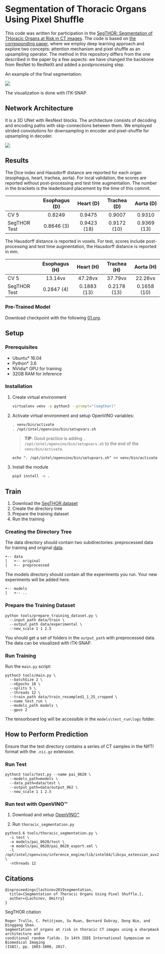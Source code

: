# Segmentation of Thoracic Organs Using Pixel Shuffle

This code was written for participation in the [SegTHOR: Segmentation of THoracic Organs at Risk in CT images](https://competitions.codalab.org/competitions/21145).
The code is based on [the corresponding paper](http://ceur-ws.org/Vol-2349/SegTHOR2019_paper_10.pdf), where we employ deep learning approach and explore two concepts: attention mechanism and pixel shuffle as an upsampling  operator. The method in this repository differs from the one described in the paper by a few aspects: we have changed the backbone from ResNet to ResNeXt and added a postprocessing step.

An example of the final segmentation:  

![](media/3dvis.png)

The visualization is done with ITK-SNAP.


## Network Architecture

It is a 3D UNet with ResNext blocks. The architecture consists of decoding and encoding paths with skip-connections
between them. We employed strided convolutions for downsampling in encoder and pixel-shuffle for upsampling in decoder.  

![](media/3d_pix_shuffle.png)


## Results

The Dice index and Hausdorff distance are reported for each organ (esophagus, heart, trachea, aorta). For local
validation, the scores are reported without post-processing and test time augmentation. The number in the brackets is the
leaderboard placement by the time of this commit.

|              | Esophagus (D) | Heart (D)   | Trachea (D) | Aorta (D)   |
| :----------- | :-----------: | :---------: | :---------: | :---------: |
| CV 5         | 0.8249        | 0.9475      | 0.9007      | 0.9310      |
| SegTHOR Test | 0.8646 (3)    | 0.9423 (18) | 0.9172 (10) | 0.9369 (13) |

The Hausdorff distance is reported in voxels. For test, scores include post-processing and test time augmentation, the
Hausdorff distance is reported in mm.

|              | Esophagus (H) | Heart (H)   | Trachea (H) | Aorta (H)   |
| :----------- | :-----------: | :---------: | :---------: | :---------: |
| CV 5         | 13.14vx       | 47.28vx     | 37.79vx     | 22.26vx     |
| SegTHOR Test | 0.2847 (4)    | 0.1883 (13) | 0.2178 (13) | 0.1658 (10) |


### Pre-Trained Model
Download checkpoint with the following
[01.org](https://download.01.org/opencv/openvino_training_extensions/models/segthor/segthor_0620_best_model.pth).

## Setup

### Prerequisites

* Ubuntu\* 16.04
* Python\* 3.6
* NVidia\* GPU for training
* 32GB RAM for inference


### Installation

1. Create virtual environment
    ```bash
    virtualenv venv -p python3 --prompt="(segthor)"
    ```

2. Activate virtual environment and setup OpenVINO variables:
    ```bash
    . venv/bin/activate
    . /opt/intel/openvino/bin/setupvars.sh
    ```

    >**TIP**: Good practice is adding `. /opt/intel/openvino/bin/setupvars.sh` to the end of the `venv/bin/activate`.

    ```
    echo ". /opt/intel/openvino/bin/setupvars.sh" >> venv/bin/activate
    ```

3. Install the module
    ```bash
    pip3 install -e .
    ```

## Train
1. Download the [SegTHOR dataset](https://competitions.codalab.org/competitions/21012#participate)
2. Create the directory tree
3. Prepare the training dataset
4. Run the training

### Creating the Directory Tree

The data directory should contain two subdirectories: preprocessed data for training and original
[data](https://competitions.codalab.org/competitions/21012#participate).

```
+-- data
|   +-- original
|   +-- preprocessed
```

The models directory should contain all the experiments you run. Your new experiments will be added here.

```
+-- models
|   +-- ..
```

### Prepare the Training Dataset

```
python tools/prepare_training_dataset.py \
  --input_path data/train \
  --output_path data/experimental \
  --new_scale 1 1 2.5
```

You should get a set of folders in the `output_path` with preprocessed data. The data can be visualized with ITK-SNAP.

### Run Training

Run the `main.py` script:

```
python3 tools/main.py \
  --batchSize 2 \
  --nEpochs 10 \
  --splits 5 \
  --threads 12 \
  --train_path data/train_resampled1_1_25_cropped \
  --name test_run \
  --models_path models \
  --gpus 2
```

The tensorboard log will be accessible in the `models\test_run\logs` folder.

## How to Perform Prediction

Ensure that the test directory contains a series of CT samples in the NIfTI format with the `.nii.gz` extension.


### Run Test

```
python3 tools/test.py --name pai_0620 \
  --models_path=models \
  --data_path=data/test \
  --output_path=data/output_062 \
  --new_scale 1 1 2.5
```

### Run test with OpenVINO™ 

1. Download and setup [OpenVINO™ ](https://software.intel.com/en-us/openvino-toolkit)

2. Run `thoracic_segmentation.py`

```
python3.6 tools/thoracic_segmentation.py \
  -i test \
  -o models/pai_0620/test \
  -m models/pai_0620/pai_0620_export.xml \
  -l /opt/intel/openvino/inference_engine/lib/intel64/libcpu_extension_avx2.so \
  -nthreads 12
```

## Citations

```
@inproceedings{lachinov2019segmentation,
  title={Segmentation of Thoracic Organs Using Pixel Shuffle.},
  author={Lachinov, Dmitry}
}
```

SegTHOR citation

```
Roger Trullo, C. Petitjean, Su Ruan, Bernard Dubray, Dong Nie, and Dinggang Shen.
Segmentation of organs at risk in thoracic CT images using a sharpmask architecture and
conditional random fields. In 14th IEEE International Symposium on Biomedical Imaging
(ISBI), pp. 1003-1006, 2017.
```
